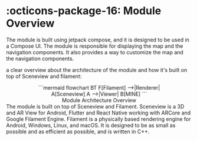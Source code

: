 # <span class="emoji"> :octicons-package-16: </span> Module Overview
The module is built using jetpack compose, and it is designed to be used in a Compose UI.
The module is responsible for displaying the map and the navigation components.
It also provides a way to customize the map and the navigation components.

a clear overview about the architecture of the module and how it's built on top of Sceneview and filament:



<div style="text-align: center;">
  <figure style="width: 80%; margin: auto;">
    ```mermaid
    flowchart BT
      F[Filament] -->|Renderer| A[Sceneview]
      A -->|Viewer| B[MINE]
    ```
    <figcaption>Module Architecture Overview</figcaption>
  </figure>
</div>
The module is built on top of Sceneview and Filament. Sceneview is a 3D and AR View for Android, 
Flutter and React Native working with ARCore and Google Filament Engine. Filament is a physically based rendering engine for Android,
Windows, Linux, and macOS. It is designed to be as small as possible and as efficient as possible, and is written in C++.

